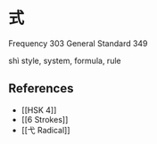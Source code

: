 # 式
Frequency 303
General Standard 349

shì
style, system, formula, rule

## References
- [[HSK 4]]
- [[6 Strokes]]
- [[弋 Radical]]